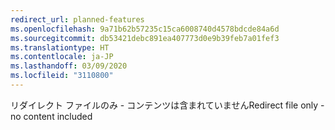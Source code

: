 ```yaml
---
redirect_url: planned-features
ms.openlocfilehash: 9a71b62b57235c15ca6008740d4578bdcde84a6d
ms.sourcegitcommit: db53421debc891ea407773d0e9b39feb7a01fef3
ms.translationtype: HT
ms.contentlocale: ja-JP
ms.lasthandoff: 03/09/2020
ms.locfileid: "3110800"
---
```

<span data-ttu-id="7dfe1-101">リダイレクト ファイルのみ - コンテンツは含まれていません</span><span class="sxs-lookup"><span data-stu-id="7dfe1-101">Redirect file only - no content included</span></span>